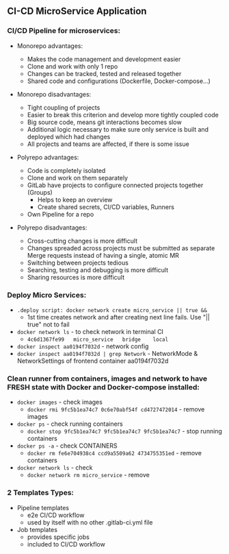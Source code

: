 ## CI-CD MicroService Application

### CI/CD Pipeline for microservices:
* Monorepo advantages:
  * Makes the code management and development easier 
  * Clone and work with only 1 repo
  * Changes can be tracked, tested and released together
  * Shared code and configurations (Dockerfile, Docker-compose...)

* Monorepo disadvantages:
  * Tight coupling of projects
  * Easier to break this criterion and develop more tightly coupled code
  * Big source code, means git interactions becomes slow
  * Additional logic necessary to make sure only service is built and deployed which had changes
  * All projects and teams are affected, if there is some issue

* Polyrepo advantages:
  * Code is completely isolated
  * Clone and work on them separately
  * GitLab have projects to configure connected projects together (Groups)
    * Helps to keep an overview
    * Create shared secrets, CI/CD variables, Runners
  * Own Pipeline for a repo

* Polyrepo disadvantages:
  * Cross-cutting changes is more difficult
  * Changes spreaded across projects must be submitted as separate Merge requests instead of having a single, atomic MR
  * Switching between projects tedious
  * Searching, testing and debugging is more difficult
  * Sharing resources is more difficult

### Deploy Micro Services:
* `.deploy script: docker network create micro_service || true &&`
  * 1st time creates network and after creating next line fails. Use "|| true" not to fail
* `docker network ls` - to check network in terminal CI
  * `4c6d1367fe99   micro_service   bridge    local`
* `docker inspect aa0194f7032d` - network config
* `docker inspect aa0194f7032d | grep Network` - NetworkMode & NetworkSettings of frontend container aa0194f7032d

### Clean runner from containers, images and network to have FRESH state with Docker and Docker-compose installed:
* `docker images` - check images
  * `docker rmi 9fc5b1ea74c7 0c6e70abf54f cd4727472014` - remove images
* `docker ps` - check running containers
  * `docker stop 9fc5b1ea74c7 9fc5b1ea74c7 9fc5b1ea74c7` - stop running containers
* `docker ps -a` - check CONTAINERS
  * `docker rm fe6e704938c4 ccd9a5509a62 4734755351ed` - remove containers
* `docker network ls` - check
  * `docker network rm micro_service` - remove

### 2 Templates Types: 
* Pipeline templates
  * e2e CI/CD workflow
  * used by itself with no other .gitlab-ci.yml file
* Job templates
  * provides specific jobs
  * included to CI/CD workflow

